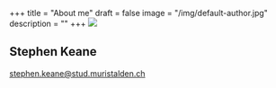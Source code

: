 +++
title = "About me"
draft = false
image = "/img/default-author.jpg"
description = ""
+++
![](/img/default-author.jpg)

## Stephen Keane

stephen.keane@stud.muristalden.ch